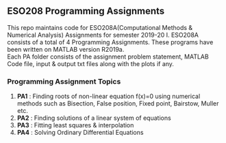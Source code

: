 ## ESO208 Programming Assignments
This repo maintains code for ESO208A(Computational Methods & Numerical Analysis) Assignments for semester 2019-20 I.
ESO208A consists of a total of 4 Programming Assignments.
These programs have been written on MATLAB version R2019a.    
Each PA folder consists of the assignment problem statement, MATLAB Code file, input & output txt files along with the plots if any.
### Programming Assignment Topics
1. **PA1** : Finding roots of non-linear equation f(x)=0 using numerical methods such as Bisection, False position, Fixed point, Bairstow, Muller etc.
2. **PA2** : Finding solutions of a linear system of equations
3. **PA3** : Fitting least squares & interpolation
4. **PA4** : Solving Ordinary Differential Equations 
